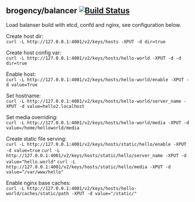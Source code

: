 ## brogency/balancer [![Build Status](https://travis-ci.org/beda-software/balancer.svg?branch=master)](https://travis-ci.org/Brogency/balancer)


Load balanser build with etcd, confd and nginx, see configuration below.

Create host dir:  
`curl -L http://127.0.0.1:4001/v2/keys/hosts -XPUT -d dir=true`

Create host config var:  
`curl -L http://127.0.0.1:4001/v2/keys/hosts/hello-world -XPUT -d -d dir=true`

Enable host:  
`curl -L http://127.0.0.1:4001/v2/keys/hosts/hello-world/enable -XPUT -d value=True `

Set hostname:  
`curl -L http://127.0.0.1:4001/v2/keys/hosts/hello-world/server_name -XPUT -d value=hello2.localhost`

Set media overriding:  
`curl -L http://127.0.0.1:4001/v2/keys/hosts/hello-world/media -XPUT -d value=/home/helloworld/media`


Create static file serving:  
`curl -L http://127.0.0.1:4001/v2/keys/hosts/static/hello/enable -XPUT -d value=true`
`curl -L http://127.0.0.1:4001/v2/keys/hosts/static/hello/server_name -XPUT -d value="hello.world"`
`curl -L http://127.0.0.1:4001/v2/keys/hosts/static/hello/media -XPUT -d value="/var/www/hello"`

Enable nginx base caches:  
`curl -L http://127.0.0.1:4001/v2/keys/hosts/hello-world/caches/static/path -XPUT -d value="/static/"`
